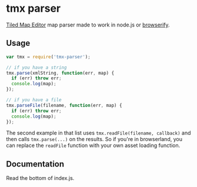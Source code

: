 # tmx parser

[Tiled Map Editor](http://www.mapeditor.org/) map parser made to work
in node.js or [browserify](http://browserify.org/).

## Usage

```js
var tmx = require('tmx-parser');

// if you have a string
tmx.parse(xmlString, function(err, map) {
  if (err) throw err;
  console.log(map);
});

// if you have a file
tmx.parseFile(filename, function(err, map) {
  if (err) throw err;
  console.log(map);
});
```

The second example in that list uses `tmx.readFile(filename, callback)`
and then calls `tmx.parse(...)` on the results.
So if you're in browserland, you can replace the `readFile` function
with your own asset loading function.

## Documentation

Read the bottom of index.js.
